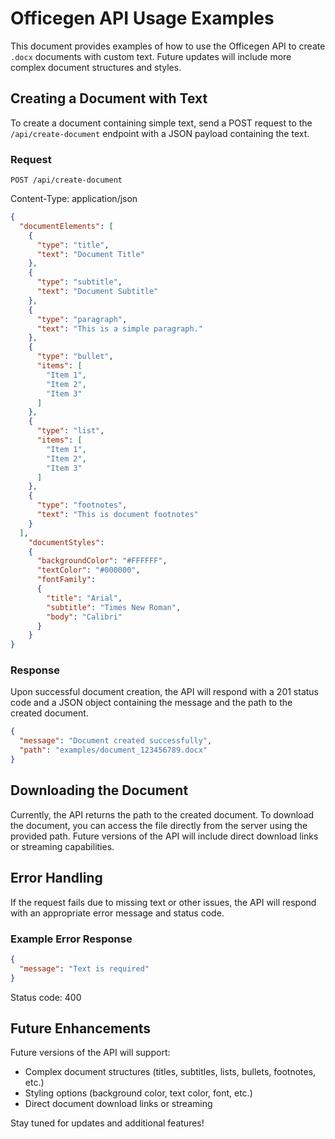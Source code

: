 # Officegen API Usage Examples

This document provides examples of how to use the Officegen API to create `.docx` documents with custom text. Future updates will include more complex document structures and styles.

## Creating a Document with Text

To create a document containing simple text, send a POST request to the `/api/create-document` endpoint with a JSON payload containing the text.

### Request

`POST /api/create-document`

Content-Type: application/json

```json
{
  "documentElements": [
    {
      "type": "title",
      "text": "Document Title"
    },
    {
      "type": "subtitle",
      "text": "Document Subtitle"
    },
    {
      "type": "paragraph",
      "text": "This is a simple paragraph."
    },
    {
      "type": "bullet",
      "items": [
        "Item 1",
        "Item 2",
        "Item 3"
      ]
    },
    {
      "type": "list",
      "items": [
        "Item 1",
        "Item 2",
        "Item 3"
      ]
    },
    {
      "type": "footnotes",
      "text": "This is document footnotes"
    }
  ],
    "documentStyles": 
    {
      "backgroundColor": "#FFFFFF",
      "textColor": "#000000",
      "fontFamily": 
      {
        "title": "Arial",
        "subtitle": "Times New Roman",
        "body": "Calibri"
      }
    }
}
```

### Response

Upon successful document creation, the API will respond with a 201 status code and a JSON object containing the message and the path to the created document.

```json
{
  "message": "Document created successfully",
  "path": "examples/document_123456789.docx"
}
```

## Downloading the Document

Currently, the API returns the path to the created document. To download the document, you can access the file directly from the server using the provided path. Future versions of the API will include direct download links or streaming capabilities.

## Error Handling

If the request fails due to missing text or other issues, the API will respond with an appropriate error message and status code.

### Example Error Response

```json
{
  "message": "Text is required"
}
```

Status code: 400

## Future Enhancements

Future versions of the API will support:

- Complex document structures (titles, subtitles, lists, bullets, footnotes, etc.)
- Styling options (background color, text color, font, etc.)
- Direct document download links or streaming

Stay tuned for updates and additional features!